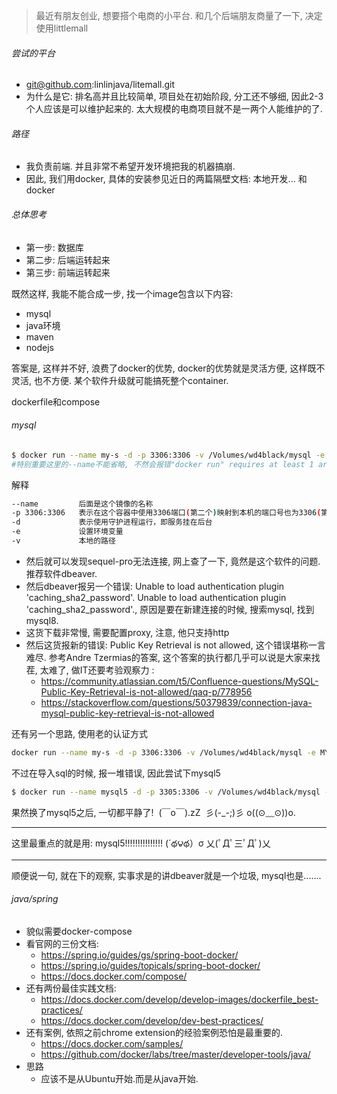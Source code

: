 > 最近有朋友创业, 想要搭个电商的小平台. 和几个后端朋友商量了一下, 决定使用littlemall

###### 尝试的平台

- git@github.com:linlinjava/litemall.git
- 为什么是它: 排名高并且比较简单, 项目处在初始阶段, 分工还不够细, 因此2-3个人应该是可以维护起来的. 太大规模的电商项目就不是一两个人能维护的了.

###### 路径

- 我负责前端. 并且非常不希望开发环境把我的机器搞崩.
- 因此, 我们用docker, 具体的安装参见近日的两篇隔壁文档: 本地开发... 和docker

###### 总体思考

- 第一步: 数据库
- 第二步: 后端运转起来
- 第三步: 前端运转起来

既然这样, 我能不能合成一步, 找一个image包含以下内容:

- mysql
- java环境
- maven
- nodejs

答案是, 这样并不好, 浪费了docker的优势, docker的优势就是灵活方便, 这样既不灵活, 也不方便. 某个软件升级就可能搞死整个container.

dockerfile和compose

###### mysql

```sh
$ docker run --name my-s -d -p 3306:3306 -v /Volumes/wd4black/mysql -e MYSQL_ROOT_PASSWORD=root mysql
#特别重要这里的--name不能省略, 不然会报错"docker run" requires at least 1 argument.
```

解释

```sh
--name         后面是这个镜像的名称
-p 3306:3306   表示在这个容器中使用3306端口(第二个)映射到本机的端口号也为3306(第一个)
-d             表示使用守护进程运行，即服务挂在后台
-e             设置环境变量
-v             本地的路径 
```

- 然后就可以发现sequel-pro无法连接, 网上查了一下, 竟然是这个软件的问题. 推荐软件dbeaver.
- 然后dbeaver报另一个错误:  Unable to load authentication plugin 'caching_sha2_password'. Unable to load authentication plugin 'caching_sha2_password'., 原因是要在新建连接的时候, 搜索mysql, 找到mysql8.
- 这货下载非常慢, 需要配置proxy, 注意, 他只支持http
- 然后这货报新的错误: Public Key Retrieval is not allowed, 这个错误堪称一言难尽. 参考Andre Tzermias的答案, 这个答案的执行都几乎可以说是大家来找茬, 太难了, 做IT还要考验观察力 : 
  - https://community.atlassian.com/t5/Confluence-questions/MySQL-Public-Key-Retrieval-is-not-allowed/qaq-p/778956
  - https://stackoverflow.com/questions/50379839/connection-java-mysql-public-key-retrieval-is-not-allowed

还有另一个思路, 使用老的认证方式

```sh
docker run --name my-s -d -p 3306:3306 -v /Volumes/wd4black/mysql -e MYSQL_ROOT_PASSWORD=root mysql --default_authentication_plugin=mysql_native_password
```

不过在导入sql的时候, 报一堆错误, 因此尝试下mysql5

```sh
$ docker run --name mysql5 -d -p 3305:3306 -v /Volumes/wd4black/mysql -e MYSQL_ROOT_PASSWORD=root mysql:5.7.29
```

果然换了mysql5之后, 一切都平静了!  (￣o￣).zZ    彡(-_-;)彡   o((⊙﹏⊙))o.   

----------------------------------------------------------------------------------------------------------------------------

这里最重点的就是用: mysql5!!!!!!!!!!!!!!!    (´థ౪థ）σ       乂(ﾟДﾟ三ﾟДﾟ)乂 

------------------------

顺便说一句, 就在下的观察, 实事求是的讲dbeaver就是一个垃圾, mysql也是.......

###### java/spring

- 貌似需要docker-compose
- 看官网的三份文档:
  - https://spring.io/guides/gs/spring-boot-docker/
  - https://spring.io/guides/topicals/spring-boot-docker/
  - https://docs.docker.com/compose/
- 还有两份最佳实践文档: 
  - https://docs.docker.com/develop/develop-images/dockerfile_best-practices/
  - https://docs.docker.com/develop/dev-best-practices/
- 还有案例, 依照之前chrome extension的经验案例恐怕是最重要的.
  - https://docs.docker.com/samples/
  - https://github.com/docker/labs/tree/master/developer-tools/java/
- 思路
  - 应该不是从Ubuntu开始.而是从java开始.

